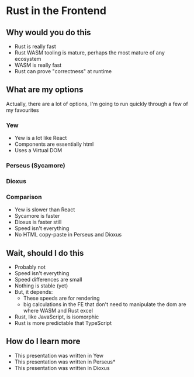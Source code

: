 Rust in the Frontend
====================

Why would you do this
---------------------

- Rust is really fast
- Rust WASM tooling is mature, perhaps the most mature of any ecosystem
- WASM is really fast
- Rust can prove "correctness" at runtime

What are my options
-------------------

Actually, there are a lot of options, I'm going to run quickly through a few of my favourites

### Yew

- Yew is a lot like React
- Components are essentially html
- Uses a Virtual DOM

### Perseus (Sycamore)

### Dioxus

### Comparison

- Yew is slower than React
- Sycamore is faster
- Dioxus is faster still
- Speed isn't everything
- No HTML copy-paste in Perseus and Dioxus

Wait, should I do this
----------------------

- Probably not
- Speed isn't everything
- Speed differences are small
- Nothing is stable (yet)
- But, it depends:
  - These speeds are for rendering
  - big calculations in the FE that don't need to manipulate the dom are where WASM and Rust excel
- Rust, like JavaScript, is isomorphic
- Rust is more predictable that TypeScript

How do I learn more
-------------------

- This presentation was written in Yew
- This presentation was written in Perseus*
- This presentation was written in Dioxus
